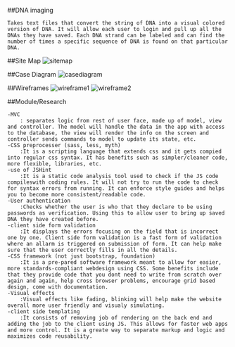 ##DNA imaging

	Takes text files that convert the string of DNA into a visual colored version of DNA. It will allow each user to login and pull up all the DNAs they have saved. Each DNA strand can be labeled and can find the number of times a specific sequence of DNA is found on that particular DNA.
	
##Site Map
![sitemap](https://github.com/xsweetpea/2014-finalproject/blob/master/documentation/sitemap.png)

##Case Diagram
![casediagram](https://github.com/xsweetpea/2014-finalproject/blob/master/documentation/casediagram.png)

##Wireframes
![wireframe1](https://github.com/xsweetpea/2014-finalproject/blob/master/documentation/wireframe1.png)
![wireframe2](https://github.com/xsweetpea/2014-finalproject/blob/master/documentation/wireframe2.png)

##Module/Research

	-MVC	
		: separates logic from rest of user face, made up of model, view and controller. The model will handle the data in the app with access to the database, the view will render the info on the screen and controller sends commands to model to update its state, etc.
	-CSS preprocesser (sass, less, myth)
		:It is a scripting language that extends css and it gets compied into regular css syntax. It has benefits such as simpler/cleaner code, more flexible, libraries, etc. 
	-use of JSHint
		:It is a static code analysis tool used to check if the JS code compileswith coding rules. It will not try to run the code to check for syntax errors from running. It can enforce style guides and helps you to become more consistent/readable code. 
	-User authentication
		:Checks whether the user is who that they declare to be using passwords as verification. Using this to allow user to bring up saved DNA they have created before.
	-client side form validation
		:It displays the errors focusing on the field that is incorrect one by one. Client side form validation is a fast form of validation where an allarm is triggered on submission of form. It can help make sure that the user correctly fills in all the details. 
	-CSS framework (not just bootstrap, foundation)
		:It is a pre-pared software framework meant to allow for easier, more standards-compliant webdesign using CSS. Some benefits include that they provide code that you dont need to write from scratch over again and again, help cross browser problems, encourage grid based design, come with documentation.
	-Visual effects
		:Visual effects like fading, blinking will help make the website overall more user friendly and visualy simulating.
	-client side templating
		:It consists of removing job of rendering on the back end and adding the job to the client using JS. This allows for faster web apps and more control. It is a greate way to separate markup and logic and maximizes code reusability. 
